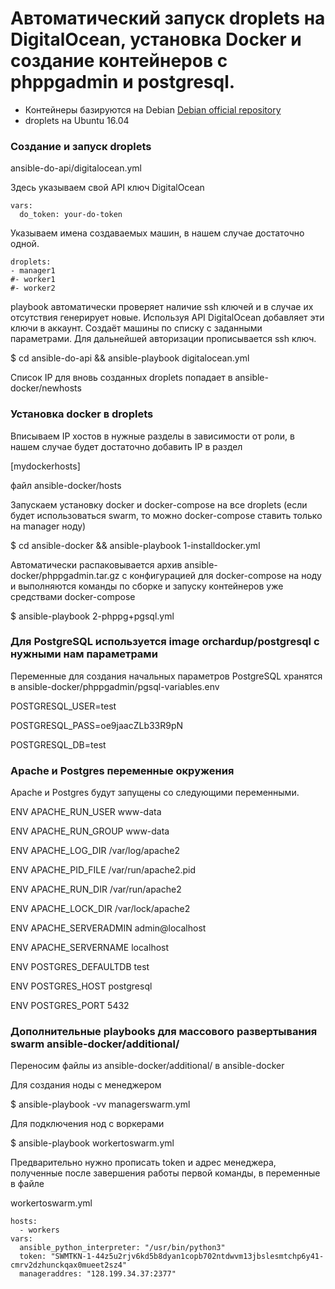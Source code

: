 Автоматический запуск droplets на DigitalOcean, установка Docker и создание контейнеров с phppgadmin и postgresql.
===========

- Контейнеры базируются на Debian [Debian official repository](https://index.docker.io/_/debian/)
- droplets на Ubuntu 16.04

### Создание и запуск droplets
ansible-do-api/digitalocean.yml

Здесь указываем свой API ключ DigitalOcean

    vars:
      do_token: your-do-token

Указываем имена создаваемых машин, в нашем случае достаточно одной. 

    droplets:
    - manager1
    #- worker1
    #- worker2

playbook автоматически проверяет наличие ssh ключей и в случае их отсутствия генерирует новые. 
Используя API DigitalOcean добавляет эти ключи в аккаунт.
Создаёт машины по списку с заданными параметрами. 
Для дальнейшей авторизации прописывается ssh ключ.

$ cd ansible-do-api && ansible-playbook digitalocean.yml

Список IP для вновь созданных droplets попадает в ansible-docker/newhosts

### Установка docker в droplets

Вписываем IP хостов в нужные разделы в зависимости от роли, в нашем случае будет достаточно добавить IP в раздел 

[mydockerhosts]

файл ansible-docker/hosts

Запускаем установку docker и docker-compose на все droplets (если будет использоваться swarm, то можно docker-compose ставить только на manager ноду)

  $ cd ansible-docker && ansible-playbook 1-installdocker.yml

Автоматически распаковывается архив ansible-docker/phppgadmin.tar.gz с конфигурацией для docker-compose на ноду и выполняются команды по сборке и запуску контейнеров уже средствами docker-compose

  $ ansible-playbook 2-phppg+pgsql.yml


### Для PostgreSQL используется image orchardup/postgresql с нужными нам параметрами

Переменные для создания начальных параметров PostgreSQL хранятся в ansible-docker/phppgadmin/pgsql-variables.env

POSTGRESQL_USER=test

POSTGRESQL_PASS=oe9jaacZLb33R9pN

POSTGRESQL_DB=test



### Apache и Postgres переменные окружения

Apache и Postgres будут запущены со следующими переменными.

ENV APACHE_RUN_USER www-data

ENV APACHE_RUN_GROUP www-data

ENV APACHE_LOG_DIR /var/log/apache2

ENV APACHE_PID_FILE /var/run/apache2.pid

ENV APACHE_RUN_DIR /var/run/apache2

ENV APACHE_LOCK_DIR /var/lock/apache2

ENV APACHE_SERVERADMIN admin@localhost

ENV APACHE_SERVERNAME localhost

ENV POSTGRES_DEFAULTDB test

ENV POSTGRES_HOST postgresql

ENV POSTGRES_PORT 5432

### Дополнительные playbooks для массового развертывания swarm ansible-docker/additional/

Переносим файлы из ansible-docker/additional/ в ansible-docker

Для создания ноды с менеджером

$ ansible-playbook -vv managerswarm.yml

Для подключения нод с воркерами

$ ansible-playbook workertoswarm.yml

Предварительно нужно прописать token и адрес менеджера, полученные после завершения работы первой команды, в переменные в файле 

workertoswarm.yml

    hosts:
      - workers
    vars:
      ansible_python_interpreter: "/usr/bin/python3"
      token: "SWMTKN-1-44z5u2rjv6kd5b8dyan1copb702ntdwvm13jbslesmtchp6y41-cmrv2dzhunckqax0mueet2sz4"
      manageraddres: "128.199.34.37:2377"
